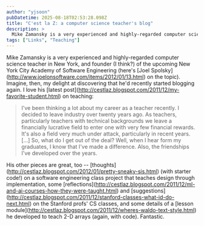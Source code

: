 ```yaml
---
author: "yjsoon"
pubDatetime: 2025-08-18T02:53:28.098Z
title: "C'est la Z: a computer science teacher's blog"
description: >
  Mike Zamansky is a very experienced and highly-regarded computer science teacher in New York, and founder (I think?) of the upcoming New York City Aca...
tags: ["Links", "Teaching"]
---
```






Mike Zamansky is a very experienced and highly-regarded computer science teacher in New York, and founder (I think?) of the upcoming New York City Academy of Software Engineering (here's \[Joel Spolsky\](http://www.joelonsoftware.com/items/2012/01/13.html) on the topic). Imagine, then, my delight at discovering that he'd recently started blogging again. I love his \[latest post\](http://cestlaz.blogspot.com/2011/12/my-favorite-student.html) on teaching:

> I've been thinking a lot about my career as a teacher recently. I decided to leave industry over twenty years ago. As teachers, particularly teachers with technical backgrounds we leave a financially lucrative field to enter one with very few financial rewards. It's also a field very much under attack, particularly in recent years. \[...\] So, what do I get out of the deal? Well, when I hear form my graduates, I know that I've made a difference. Also, the friendships I've developed over the years.

His other pieces are great, too -- \[thoughts\](http://cestlaz.blogspot.com/2012/01/pretty-sneaky-sis.html) (with starter code!) on a software engineering class project that teaches design through implementation, some \[reflections\](http://cestlaz.blogspot.com/2011/12/ml-and-ai-courses-how-they-were-taught.html) and \[suggestions\](http://cestlaz.blogspot.com/2011/12/stanford-classes-what-id-do-next.html) on the Stanford profs' CS classes, and some details of a \[lesson module\](http://cestlaz.blogspot.com/2011/12/wheres-waldo-text-style.html) he developed to teach 2-D arrays (again, with code). Fantastic.